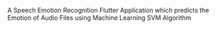 A Speech Emotion Recognition Flutter Application which predicts the Emotion of Audio Files using Machine Learning SVM Algorithm
